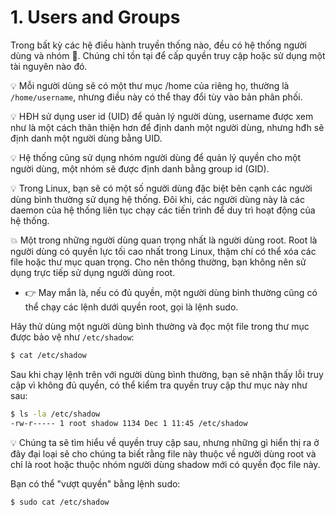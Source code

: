# 1. Users and Groups

Trong bất kỳ các hệ điều hành truyền thống nào, đều có hệ thống người dùng và nhóm :star2:. Chúng chỉ tồn tại để cấp quyền truy cập hoặc sử dụng một tài nguyên nào đó.

:bulb: Mỗi người dùng sẽ có một thư mục /home của riêng họ, thường là `/home/username`, nhưng điều này có thể thay đổi tùy vào bản phân phối.

:bulb: HĐH sử dụng user id (UID) để quản lý người dùng, username được xem như là một cách thân thiện hơn để định danh một người dùng, nhưng hđh sẽ định danh một người dùng bằng UID.

:bulb: Hệ thống cũng sử dụng nhóm người dùng để quản lý quyền cho một người dùng, một nhóm sẽ được định danh bằng group id (GID).

:bulb: Trong Linux, bạn sẽ có một số người dùng đặc biệt bên cạnh các người dùng bình thường sử dụng hệ thống. Đôi khi, các người dùng này là các daemon của hệ thống liên tục chạy các tiến trình để duy trì hoạt động của hệ thống.

:boom: Một trong những người dùng quan trọng nhất là người dùng root. Root là người dùng có quyền lực tối cao nhất trong Linux, thậm chí có thể xóa các file hoặc thư mục quan trọng. Cho nên thông thường, bạn không nên sử dụng trực tiếp sử dụng người dùng root.
- :point_right: May mắn là, nếu có đủ quyền, một người dùng bình thường cũng có thể chạy các lệnh dưới quyền root, gọi là lệnh sudo.

Hãy thử dùng một người dùng bình thường và đọc một file trong thư mục được bảo vệ như `/etc/shadow`:

```sh
$ cat /etc/shadow
```

Sau khi chạy lệnh trên với người dùng bình thường, bạn sẽ nhận thấy lỗi truy cập vì không đủ quyền, có thể kiểm tra quyền truy cập thư mục này như sau:

```sh
$ ls -la /etc/shadow
-rw-r----- 1 root shadow 1134 Dec 1 11:45 /etc/shadow
```

:bulb: Chúng ta sẽ tìm hiểu về quyền truy cập sau, nhưng những gì hiển thị ra ở đây đại loại sẽ cho chúng ta biết rằng file này thuộc về người dùng root và chỉ là root hoặc thuộc nhóm người dùng shadow mới có quyền đọc file này.

Bạn có thể "vượt quyền" bằng lệnh sudo:

```sh
$ sudo cat /etc/shadow
```